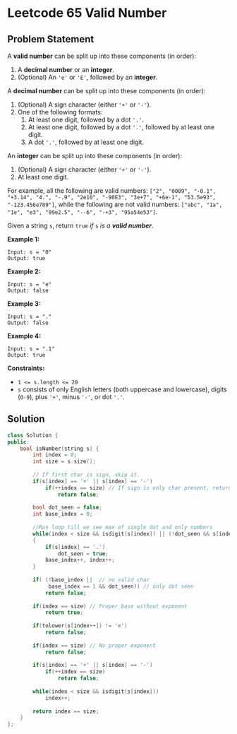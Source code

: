 # Leetcode 65 Valid Number

## Problem Statement

A **valid number** can be split up into these components \(in order\):

1. A **decimal number** or an **integer**.
2. \(Optional\) An `'e'` or `'E'`, followed by an **integer**.

A **decimal number** can be split up into these components \(in order\):

1. \(Optional\) A sign character \(either `'+'` or `'-'`\).
2. One of the following formats:
   1. At least one digit, followed by a dot `'.'`.
   2. At least one digit, followed by a dot `'.'`, followed by at least one digit.
   3. A dot `'.'`, followed by at least one digit.

An **integer** can be split up into these components \(in order\):

1. \(Optional\) A sign character \(either `'+'` or `'-'`\).
2. At least one digit.

For example, all the following are valid numbers: `["2", "0089", "-0.1", "+3.14", "4.", "-.9", "2e10", "-90E3", "3e+7", "+6e-1", "53.5e93", "-123.456e789"]`, while the following are not valid numbers: `["abc", "1a", "1e", "e3", "99e2.5", "--6", "-+3", "95a54e53"]`.

Given a string `s`, return `true` _if_ `s` _is a **valid number**_.

**Example 1:**

```text
Input: s = "0"
Output: true
```

**Example 2:**

```text
Input: s = "e"
Output: false
```

**Example 3:**

```text
Input: s = "."
Output: false
```

**Example 4:**

```text
Input: s = ".1"
Output: true
```

**Constraints:**

* `1 <= s.length <= 20`
* `s` consists of only English letters \(both uppercase and lowercase\), digits \(`0-9`\), plus `'+'`, minus `'-'`, or dot `'.'`.

## Solution

```cpp
class Solution {
public:
    bool isNumber(string s) {
        int index = 0;
        int size = s.size();
        
        // If first char is sign, skip it.
        if(s[index] == '+' || s[index] == '-')
            if(++index == size) // If sign is only char present, return false
                return false;
    
        bool dot_seen = false;
        int base_index = 0;
        
        //Run loop till we see max of single dot and only numbers
        while(index < size && isdigit(s[index]) || (!dot_seen && s[index] == '.'))
        {
            if(s[index] == '.')
                dot_seen = true;
            base_index++, index++;
        }
        
        if( (!base_index ||  // no valid char
             base_index == 1 && dot_seen)) // only dot seen
            return false;
        
        if(index == size) // Proper base without exponent
            return true;
        
        if(tolower(s[index++]) != 'e')
            return false;
        
        if(index == size) // No proper exponent
            return false;
        
        if(s[index] == '+' || s[index] == '-')
            if(++index == size)
                return false;
            
        while(index < size && isdigit(s[index]))
            index++;
        
        return index == size;    
    }
};
```

